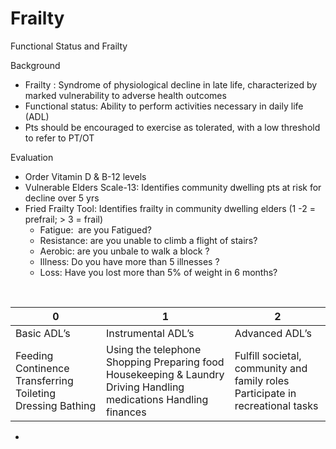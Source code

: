 # Frailty

Functional Status and Frailty

Background

-   Frailty
    : Syndrome of physiological decline in late life, characterized by
    marked vulnerability to adverse health outcomes
-   Functional status: Ability to perform activities necessary in daily
    life (ADL)
-   Pts should be encouraged to exercise as tolerated, with a low
    threshold to refer to PT/OT

Evaluation

-   Order Vitamin D & B-12 levels
-   Vulnerable Elders Scale-13: Identifies community dwelling pts at
    risk for decline over 5 yrs
-   Fried Frailty Tool: Identifies frailty in community dwelling elders
    (1 -2 = prefrail; > 3 = frail)
    -   Fatigue:  are you Fatigued?
    -   Resistance: are you unable to climb a flight of stairs?
    -   Aerobic: are you unbale to walk a block ?
    -   Illness: Do you have more than 5 illnesses ?
    -   Loss: Have you lost more than 5% of weight in 6 months?

​​​​​​​

| 0                                                          | 1                                                                                                                 | 2                                                                              |
|------------------------------------------------------------|-------------------------------------------------------------------------------------------------------------------|--------------------------------------------------------------------------------|
| Basic ADL’s                                                | Instrumental ADL’s                                                                                                | Advanced ADL’s                                                                 |
| Feeding Continence Transferring Toileting Dressing Bathing | Using the telephone Shopping Preparing food Housekeeping & Laundry Driving Handling medications Handling finances | Fulfill societal, community and family roles Participate in recreational tasks |

-
